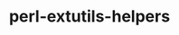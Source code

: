 ---
title: "perl-extutils-helpers"
layout: cache
categories: [package, develop]
meta: {"versions": ["0.026"], "compilers": ["gcc@=11.4.0", "oneapi@=2024.2.0"], "oss": ["ubuntu22.04"], "platforms": ["linux"], "targets": ["x86_64_v3"], "stacks": ["e4s", "e4s-oneapi", "root"], "num_specs": 3, "num_specs_by_stack": {"root": 3, "e4s": 1, "e4s-oneapi": 2}}
spec_details: [{"hash": "6c6hbxf232nq3iz5qerckvddfmuxpha4", "compiler": "gcc@=11.4.0", "versions": ["0.026"], "os": "ubuntu22.04", "platform": "linux", "target": "x86_64_v3", "variants": ["build_system=perl"], "stacks": ["root", "e4s"], "size": "-", "tarball": "https://binaries.spack.io/develop/build_cache/linux-ubuntu22.04-x86_64_v3/gcc-11.4.0/perl-extutils-helpers-0.026/linux-ubuntu22.04-x86_64_v3-gcc-11.4.0-perl-extutils-helpers-0.026-6c6hbxf232nq3iz5qerckvddfmuxpha4.spack"}, {"hash": "cuvm7hqbo4cnxgvt6fnukqf3qf25fcdp", "compiler": "oneapi@=2024.2.0", "versions": ["0.026"], "os": "ubuntu22.04", "platform": "linux", "target": "x86_64_v3", "variants": ["build_system=perl"], "stacks": ["e4s-oneapi", "root"], "size": "-", "tarball": "https://binaries.spack.io/develop/build_cache/linux-ubuntu22.04-x86_64_v3/oneapi-2024.2.0/perl-extutils-helpers-0.026/linux-ubuntu22.04-x86_64_v3-oneapi-2024.2.0-perl-extutils-helpers-0.026-cuvm7hqbo4cnxgvt6fnukqf3qf25fcdp.spack"}, {"hash": "vxo4qhanzzhlxaauezav3dqhyxeitadx", "compiler": "oneapi@=2024.2.0", "versions": ["0.026"], "os": "ubuntu22.04", "platform": "linux", "target": "x86_64_v3", "variants": ["build_system=perl"], "stacks": ["e4s-oneapi", "root"], "size": "-", "tarball": "https://binaries.spack.io/develop/build_cache/linux-ubuntu22.04-x86_64_v3/oneapi-2024.2.0/perl-extutils-helpers-0.026/linux-ubuntu22.04-x86_64_v3-oneapi-2024.2.0-perl-extutils-helpers-0.026-vxo4qhanzzhlxaauezav3dqhyxeitadx.spack"}]
---